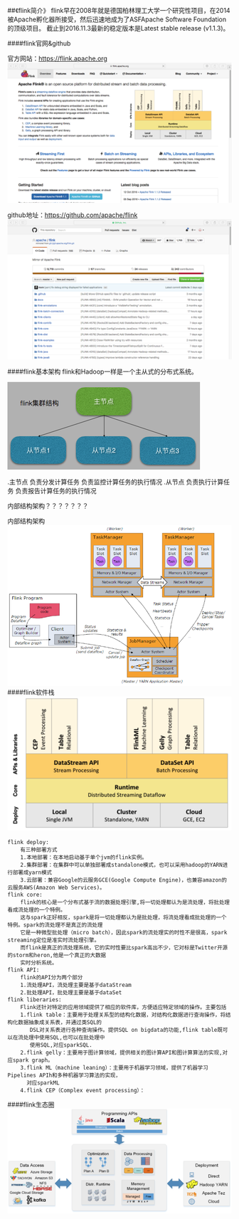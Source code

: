 ##《flink简介》
flink早在2008年就是德国柏林理工大学一个研究性项目，在2014被Apache孵化器所接受，然后迅速地成为了ASFApache Software Foundation的顶级项目。
截止到2016.11.3最新的稳定版本是Latest stable release (v1.1.3)。

####flink官网&github

官方网站：https://flink.apache.org
![](images/Snip20161103_6.png) 

github地址：https://github.com/apache/flink
![](images/Snip20161103_8.png) 

####flink基本架构
flink和Hadoop一样是一个主从式的分布式系统。

![](images/Snip20161103_9.png) 
>
.主节点
负责分发计算任务
负责监控计算任务的执行情况
.从节点
负责执行计算任务
负责报告计算任务的执行情况

内部结构架构？？？？？？？


内部结构架构
![](images/20161027406.png) 
####flink软件栈
![](images/Snip20161103_10.png) 
```
flink deploy:
    有三种部署方式
    1.本地部署：在本地启动基于单个jvm的flink实例。
    2.集群部署：在集群中可以单独部署成standalone模式，也可以采用hadoop的YARN进行部署成yarn模式
    3.云部署：兼容Google的云服务GCE(Google Compute Engine)，也兼容amazon的云服务AWS(Amazon Web Services)。
flink core:
    flink的核心是一个分布式基于流的数据处理引擎,将一切处理都认为是流处理，将批处理看成流处理的一个特例。
    这与spark正好相反，spark是将一切处理都认为是批处理，将流处理看成批处理的一个特例。spark的流处理不是真正的流处理
    它是一种微型批处理（micro batch），因此spark的流处理实的时性不是很高，spark streaming定位是准实时流处理引擎。
    而flink是真正的流处理系统，它的实时性要比spark高出不少，它对标是Twitter开源的storm和heron,他是一个真正的大数据
    实时分析系统。
flink API: 
    flink的API分为两个部分
    1.流处理API，流处理主要是基于dataStream
    2.批处理API，批处理主要是基于dataSet
flink liberaries:    
    Flink还针对特定的应用领域提供了相应的软件库，方便适应特定领域的操作。主要包括
    1.flink table：主要用于处理关系型的结构化数据，对结构化数据进行查询操作，将结构化数据抽象成关系表，并通过类SQL的
       DSL对关系表进行各种查询操作。提供SQL on bigdata的功能,flink table既可以在流处理中使用SQL,也可以在批处理中
       使用SQL,对应sparkSQL.
    2.flink gelly：主要用于图计算领域，提供相关的图计算API和图计算算法的实现,对应spark graph。
    3.flink ML（machine leaning）：主要用于机器学习领域，提供了机器学习Pipelines APIh和多种机器学习算法的实现，
      对应sparkML
    4.flink CEP（Complex event processing）：
```

####flink生态圈
![](images/20150716204639_931.png) 

